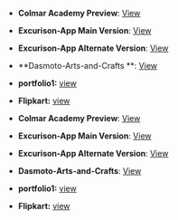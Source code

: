 - **Colmar Academy Preview**: [View](https://theh1t3sh.github.io/vinsys-codecademy-projects/Web-Missions/colmar-academy/index.html)
- **Excurison-App Main Version**: [View](https://theh1t3sh.github.io/vinsys-codecademy-projects/Web-Missions/Excurison-App/index.html)
- **Excurison-App Alternate Version**: [View](https://theh1t3sh.github.io/vinsys-codecademy-projects/Web-Missions/Excurison-App/index-v2.html)
- **Dasmoto-Arts-and-Crafts **: [View](https://theh1t3sh.github.io/vinsys-codecademy-projects/Web-Missions/Dasmoto-Arts-and-Crafts/index.html)
- **portfolio1:** [view](https://theh1t3sh.github.io/vinsys-codecademy-missions/Web-projects/portfolio-responsive/)
- **Flipkart:** [view](https://theh1t3sh.github.io/vinsys-codecademy-projects/Web-Missions/flipkart/)




- <strong>Colmar Academy Preview</strong>: <a href="https://theh1t3sh.github.io/vinsys-codecademy-projects/Web-Missions/colmar-academy/index.html" target="_blank"  rel="noopener noreferrer">View</a>
- <strong>Excurison-App Main Version</strong>: <a href="https://theh1t3sh.github.io/vinsys-codecademy-projects/Web-Missions/Excurison-App/index.html" target="_blank"  rel="noopener noreferrer">View</a>
- <strong>Excurison-App Alternate Version</strong>: <a href="https://theh1t3sh.github.io/vinsys-codecademy-projects/Web-Missions/Excurison-App/index-v2.html" target="_blank"  rel="noopener noreferrer">View</a>
- <strong>Dasmoto-Arts-and-Crafts</strong>: <a href="https://theh1t3sh.github.io/vinsys-codecademy-projects/Web-Missions/Dasmoto-Arts-and-Crafts/index.html" target="_blank"  rel="noopener noreferrer">View</a>
- <strong>portfolio1:</strong> <a href="https://theh1t3sh.github.io/vinsys-codecademy-missions/Web-projects/portfolio-responsive/" target="_blank"  rel="noopener noreferrer">view</a>
- <strong>Flipkart:</strong> <a href="https://theh1t3sh.github.io/vinsys-codecademy-projects/Web-Missions/flipkart/" target="_blank"  rel="noopener noreferrer" >view</a>
